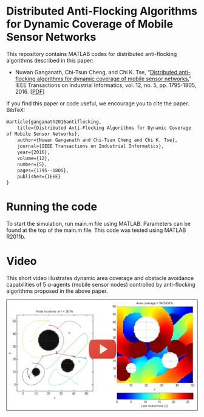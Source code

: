 # Distributed Anti-Flocking Algorithms for Dynamic Coverage of Mobile Sensor Networks

This repository contains MATLAB codes for distributed anti-flocking algorithms described in this paper:

 * Nuwan Ganganath, Chi-Tsun Cheng, and Chi K. Tse, “[Distributed anti-flocking algorithms for dynamic coverage of mobile sensor networks](http://dx.doi.org/10.1109/TII.2016.2519913),” IEEE Transactions on Industrial Informatics, vol. 12, no. 5, pp. 1795-1805, 2016. [[PDF](http://ira.lib.polyu.edu.hk/handle/10397/60072)]
 
If you find this paper or code useful, we encourage you to cite the paper. BibTeX:

    @article{ganganath2016antiflocking,
        title={Distributed Anti-Flocking Algorithms for Dynamic Coverage of Mobile Sensor Networks},
        author={Nuwan Ganganath and Chi-Tsun Cheng and Chi K. Tse},
        journal={IEEE Transactions on Industrial Informatics},
        year={2016},
        volume={12},
        number={5},
        pages={1795--1805},
        publisher={IEEE}
    }

# Running the code

To start the simulation, run main.m file using MATLAB. Parameters can be found at the top of the main.m file. This code was tested using MATLAB R2011b.

# Video

This short video illustrates dynamic area coverage and obstacle avoidance capabilities of 5 α-agents (mobile sensor nodes) controlled by anti-flocking algorithms proposed in the above paper.

[![Watch the video](Screenshot.png)](https://www.youtube.com/watch?v=mm9QK8Q2gjM)
